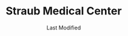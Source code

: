 ---
layout: location-page
date: Last Modified
description: "Local COVID-19 testing is available at Straub Medical Center in Honolulu, Hawaii, USA."
permalink: "locations/hawaii/honolulu/straub-medical-center/"
tags:
  - locations
  - hawaii
title: Straub Medical Center
uniqueName: straub-medical-center
state: Hawaii
stateAbbr: HI
hood: "Honolulu"
address: "888 S King St"
city: "Honolulu"
zip: "96813"
zipsNearby: "96701 96861 96706 96712 96717 96801 96802 96803 96804 96805 96806 96807 96808 96809 96810 96811 96812 96813 96814 96815 96816 96817 96818 96819 96820 96821 96822 96823 96824 96825 96826 96828 96830 96836 96837 96838 96839 96840 96841 96843 96844 96846 96847 96848 96849 96850 96853 96858 96859 96860 96898 96729 96730 96731 96734 96863 96742 96744 96748 96757 96759 96762 96770 96782 96786 96789 96854 96857 96791 96792 96795 96707 96709 96797 96827 96835" 
mapUrl: "http://maps.apple.com/?q=Straub+Medical+Center&address=888+S+King+St,Honolulu,Hawaii,96813"
locationType: Drive-thru
phone: ""
website: "https://www.hawaiipacifichealth.org/hph-covid-19-updates/covid-19-testing/"
onlineBooking: undefined
closed: undefined
closedUpdate: June 30th, 2020
notes: ""
days: Everyday
hours: 8AM-5PM
ctaMessage: Learn more
ctaUrl: "https://www.hawaiipacifichealth.org/hph-covid-19-updates/covid-19-testing/"
---